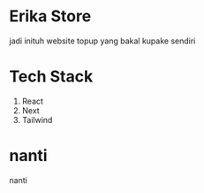 # Erika Store

jadi inituh website topup yang bakal kupake sendiri

# Tech Stack

1. React
2. Next
3. Tailwind

# nanti

nanti
